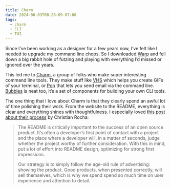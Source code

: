 ```yaml
---
title: Charm
date: 2024-06-03T08:26:09-07:00
tags: 
  - charm
  - CLI
  - TUI
---
```


Since I’ve been working as a designer for a few years now, I’ve felt like I needed to upgrade my command line chops. So I downloaded [Warp](https://www.warp.dev/) and fell down a big rabbit hole of futzing and playing with everything I’d missed or ignored over the years.

This led me to [Charm](https://charm.sh/), a group of folks who make super interesting command line tools. They make stuff like [VHS](https://github.com/charmbracelet/vhs) which helps you create GIFs of your terminal, or [Pop](https://github.com/charmbracelet/pop) that lets you send email via the command line. [Bubbles](https://github.com/charmbracelet/bubbles) is neat too, it’s a set of components for building your own CLI tools. 

The one thing that I love about Charm is that they clearly spend an awful lot of time polishing their work. From the website to the README, everything is clear and everything shines with thoughtfulness. I especially loved [this post about their process](https://charm.sh/blog/100k/) by Christian Rocha:

> The README is critically important to the success of an open source product. It’s often a developer’s first point of contact with a project and the place where a developer will, in a matter of seconds, judge whether the project worthy of further consideration. With this in mind, put a lot of effort into README design, optimizing for strong first impressions.
> 
> Our strategy is to simply follow the age-old rule of advertising: showing the product. Good products, when presented correctly, will sell themselves, which is why we spend spend so much time on user experience and attention to detail.
